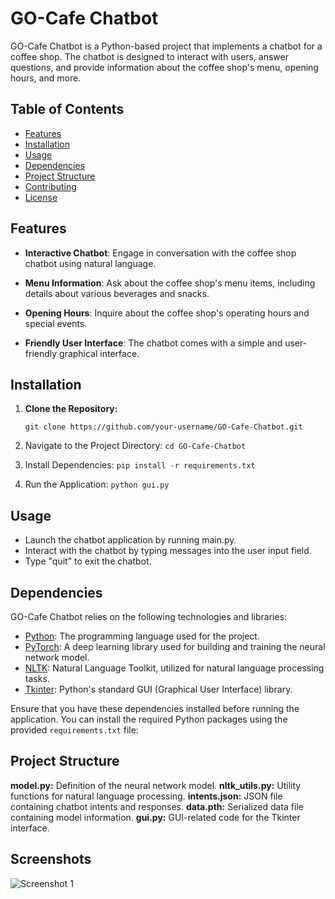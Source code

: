 # GO-Cafe Chatbot

GO-Cafe Chatbot is a Python-based project that implements a chatbot for a coffee shop. The chatbot is designed to interact with users, answer questions, and provide information about the coffee shop's menu, opening hours, and more.

## Table of Contents

- [Features](#features)
- [Installation](#installation)
- [Usage](#usage)
- [Dependencies](#dependencies)
- [Project Structure](#project-structure)
- [Contributing](#contributing)
- [License](#license)

## Features

- **Interactive Chatbot**: Engage in conversation with the coffee shop chatbot using natural language.

- **Menu Information**: Ask about the coffee shop's menu items, including details about various beverages and snacks.

- **Opening Hours**: Inquire about the coffee shop's operating hours and special events.

- **Friendly User Interface**: The chatbot comes with a simple and user-friendly graphical interface.

## Installation

1. **Clone the Repository:**

   ```git clone https://github.com/your-username/GO-Cafe-Chatbot.git```

2. Navigate to the Project Directory:
```cd GO-Cafe-Chatbot```

3. Install Dependencies:
```pip install -r requirements.txt```
4. Run the Application:
```python gui.py```

## Usage
- Launch the chatbot application by running main.py.
- Interact with the chatbot by typing messages into the user input field.
- Type "quit" to exit the chatbot.

## Dependencies

GO-Cafe Chatbot relies on the following technologies and libraries:

- [Python](https://www.python.org/): The programming language used for the project.
- [PyTorch](https://pytorch.org/): A deep learning library used for building and training the neural network model.
- [NLTK](https://www.nltk.org/): Natural Language Toolkit, utilized for natural language processing tasks.
- [Tkinter](https://docs.python.org/3/library/tkinter.html): Python's standard GUI (Graphical User Interface) library.

Ensure that you have these dependencies installed before running the application. You can install the required Python packages using the provided `requirements.txt` file:


## Project Structure
**model.py:** Definition of the neural network model.
**nltk_utils.py:** Utility functions for natural language processing.
**intents.json:** JSON file containing chatbot intents and responses.
**data.pth:** Serialized data file containing model information.
**gui.py:** GUI-related code for the Tkinter interface.

## Screenshots

![Screenshot 1](screenshot.png)
